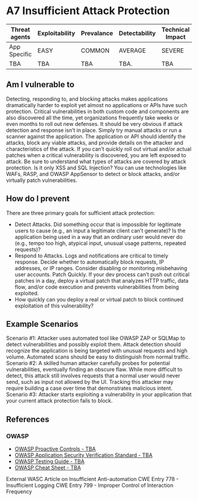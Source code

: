 # A7 Insufficient Attack Protection 

| Threat agents | Exploitability | Prevalance | Detectability | Technical Impact | Business Impacts |
| --- | --- | --- | --- | --- | --- |
| App Specific |  EASY | COMMON | AVERAGE | SEVERE | App Specific | 
| TBA | TBA | TBA | TBA. | TBA |

## Am I vulnerable to 
Detecting, responding to, and blocking attacks makes applications dramatically harder to exploit yet almost no applications or APIs have such protection. Critical vulnerabilities in both custom code and components are also discovered all the time, yet organizations frequently take weeks or even months to roll out new defenses.
It should be very obvious if attack detection and response isn’t in place. Simply try manual attacks or run a scanner against the application. The application or API should identify the attacks, block any viable attacks, and provide details on the attacker and characteristics of the attack. If you can’t quickly roll out virtual and/or actual patches when a critical vulnerability is discovered, you are left exposed to attack.
Be sure to understand what types of attacks are covered by attack protection. Is it only XSS and SQL Injection? You can use technologies like WAFs, RASP, and OWASP AppSensor to detect or block attacks, and/or virtually patch vulnerabilities.

## How do I prevent

There are three primary goals for sufficient attack protection:
* Detect Attacks. Did something occur that is impossible for legitimate users to cause (e.g., an input a legitimate client can’t generate)? Is the application being used in a way that an ordinary user would never do (e.g., tempo too high, atypical input, unusual usage patterns, repeated requests)?
* Respond to Attacks. Logs and notifications are critical to timely response. Decide whether to automatically block requests, IP addresses, or IP ranges. Consider disabling or monitoring misbehaving user accounts.
Patch Quickly. If your dev process can’t push out critical patches in a day, deploy a virtual patch that analyzes HTTP traffic, data flow, and/or code execution and prevents vulnerabilities from being exploited.
* How quickly can you deploy a real or virtual patch to block continued exploitation of this vulnerability?
## Example Scenarios
Scenario #1: Attacker uses automated tool like OWASP ZAP or SQLMap to detect vulnerabilities and possibly exploit them.
Attack detection should recognize the application is being targeted with unusual requests and high volume. Automated scans should be easy to distinguish from normal traffic.
Scenario #2: A skilled human attacker carefully probes for potential vulnerabilities, eventually finding an obscure flaw.
While more difficult to detect, this attack still involves requests that a normal user would never send, such as input not allowed by the UI. Tracking this attacker may require building a case over time that demonstrates malicious intent.
Scenario #3: Attacker starts exploiting a vulnerability in your application that your current attack protection fails to block.

## References

### OWASP
* [OWASP Proactive Controls - TBA]()
* [OWASP Application Security Verification Standard - TBA]()
* [OWASP Testing Guide - TBA]()
* [OWASP Cheat Sheet - TBA]()

External
 WASC Article on Insufficient Anti-automation
 CWE Entry 778 - Insufficient Logging
 CWE Entry 799 - Improper Control of Interaction Frequency

